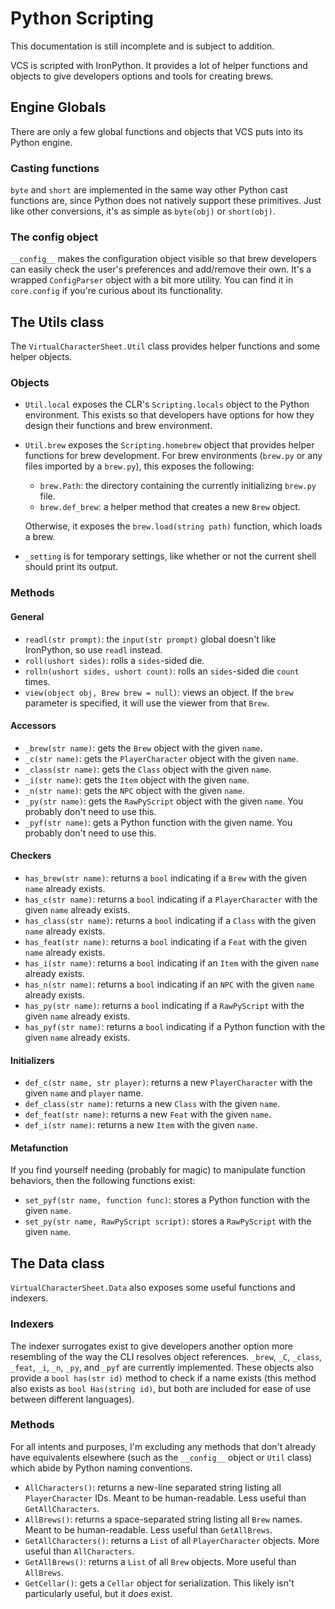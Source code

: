 # Python Scripting

This documentation is still incomplete and is subject to addition.

VCS is scripted with IronPython. It provides a lot of helper functions and objects to give developers options and tools for creating brews.

## Engine Globals

There are only a few global functions and objects that VCS puts into its Python engine.

### Casting functions

`byte` and `short` are implemented in the same way other Python cast functions are, since Python does not natively support these primitives. Just like other conversions, it's as simple as `byte(obj)` or `short(obj)`.

### The config object

`__config__` makes the configuration object visible so that brew developers can easily check the user's preferences and add/remove their own. It's a wrapped `ConfigParser` object with a bit more utility. You can find it in `core.config` if you're curious about its functionality.

## The Utils class

The `VirtualCharacterSheet.Util` class provides helper functions and some helper objects.

### Objects

- `Util.local` exposes the CLR's `Scripting.locals` object to the Python environment. This exists so that developers have options for how they design their functions and brew environment.

- `Util.brew` exposes the `Scripting.homebrew` object that provides helper functions for brew development. For brew environments (`brew.py` or any files imported by a `brew.py`), this exposes the following:

  - `brew.Path`: the directory containing the currently initializing `brew.py` file.
  - `brew.def_brew`: a helper method that creates a new `Brew` object.

  Otherwise, it exposes the `brew.load(string path)` function, which loads a brew.

- `_setting` is for temporary settings, like whether or not the current shell should print its output.

### Methods

#### General

- `readl(str prompt)`: the `input(str prompt)` global doesn't like IronPython, so use `readl` instead.
- `roll(ushort sides)`: rolls a `sides`-sided die.
- `rolln(ushort sides, ushort count)`: rolls an `sides`-sided die `count` times.
- `view(object obj, Brew brew = null)`: views an object. If the `brew` parameter is specified, it will use the viewer from that `Brew`.

#### Accessors

- `_brew(str name)`: gets the `Brew` object with the given `name`.
- `_c(str name)`: gets the `PlayerCharacter` object with the given `name`.
- `_class(str name)`: gets the `Class` object with the given `name`.
- `_i(str name)`: gets the `Item` object with the given `name`.
- `_n(str name)`: gets the `NPC` object with the given `name`.
- `_py(str name)`: gets the `RawPyScript` object with the given `name`. You probably don't need to use this.
- `_pyf(str name)`: gets a Python function with the given name. You probably don't need to use this.

#### Checkers

- `has_brew(str name)`: returns a `bool` indicating if a `Brew` with the given `name` already exists.
- `has_c(str name)`: returns a `bool` indicating if a `PlayerCharacter` with the given `name` already exists.
- `has_class(str name)`: returns a `bool` indicating if a `Class` with the given `name` already exists.
- `has_feat(str name)`: returns a `bool` indicating if a `Feat` with the given `name` already exists.
- `has_i(str name)`: returns a `bool` indicating if an `Item` with the given `name` already exists.
- `has_n(str name)`: returns a `bool` indicating if an `NPC` with the given `name` already exists.
- `has_py(str name)`: returns a `bool` indicating if a `RawPyScript` with the given `name` already exists.
- `has_pyf(str name)`: returns a `bool` indicating if a Python function with the given `name` already exists.

#### Initializers

- `def_c(str name, str player)`: returns a new `PlayerCharacter` with the given `name` and `player` name.
- `def_class(str name)`: returns a new `Class` with the given `name`.
- `def_feat(str name)`: returns a new `Feat` with the given `name`.
- `def_i(str name)`: returns a new `Item` with the given `name`.

#### Metafunction

If you find yourself needing (probably for magic) to manipulate function behaviors, then the following functions exist:

- `set_pyf(str name, function func)`: stores a Python function with the given `name`.
- `set_py(str name, RawPyScript script)`: stores a `RawPyScript` with the given `name`.

## The Data class

`VirtualCharacterSheet.Data` also exposes some useful functions and indexers.

### Indexers

The indexer surrogates exist to give developers another option more resembling of the way the CLI resolves object references. `_brew`, `_C`, `_class`, `_feat`, `_i`, `_n`, `_py`, and `_pyf` are currently implemented. These objects also provide a `bool has(str id)` method to check if a name exists (this method also exists as `bool Has(string id)`, but both are included for ease of use between different languages).

### Methods

For all intents and purposes, I'm excluding any methods that don't already have equivalents elsewhere (such as the `__config__` object or `Util` class) which abide by Python naming conventions.

- `AllCharacters()`: returns a new-line separated string listing all `PlayerCharacter` IDs. Meant to be human-readable. Less useful than `GetAllCharacters`.
- `AllBrews()`: returns a space-separated string listing all `Brew` names. Meant to be human-readable. Less useful than `GetAllBrews`.
- `GetAllCharacters()`: returns a `List` of all `PlayerCharacter` objects. More useful than `AllCharacters`.
- `GetAllBrews()`: returns a `List` of all `Brew` objects. More useful than `AllBrews`.
- `GetCellar()`: gets a `Cellar` object for serialization. This likely isn't particularly useful, but it *does* exist.